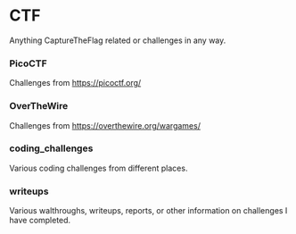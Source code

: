 # CTF
Anything CaptureTheFlag related or challenges in any way.

### PicoCTF
Challenges from https://picoctf.org/

### OverTheWire
Challenges from https://overthewire.org/wargames/

### coding_challenges
Various coding challenges from different places.

### writeups
Various walthroughs, writeups, reports, or other information on challenges I have completed.
